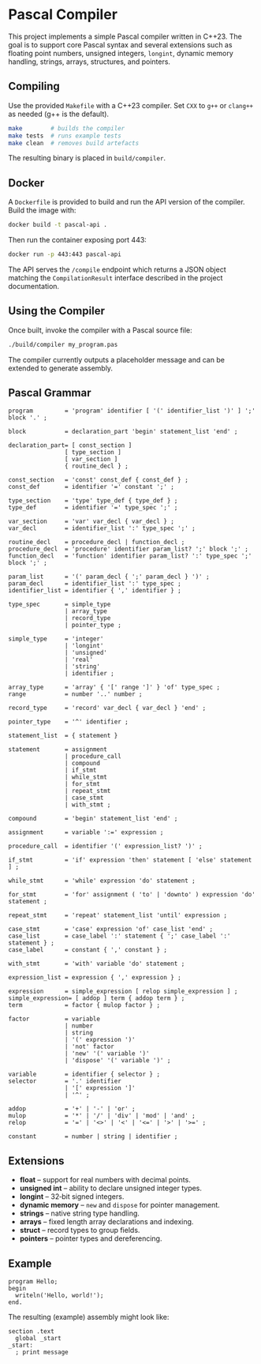 # Pascal Compiler

This project implements a simple Pascal compiler written in C++23. The goal
is to support core Pascal syntax and several extensions such as floating point
numbers, unsigned integers, `longint`, dynamic memory handling, strings, arrays,
structures, and pointers.

## Compiling

Use the provided `Makefile` with a C++23 compiler. Set `CXX` to `g++`
or `clang++` as needed (g++ is the default).
```bash
make        # builds the compiler
make tests  # runs example tests
make clean  # removes build artefacts
```

The resulting binary is placed in `build/compiler`.

## Docker

A `Dockerfile` is provided to build and run the API version of the compiler.
Build the image with:

```bash
docker build -t pascal-api .
```

Then run the container exposing port 443:

```bash
docker run -p 443:443 pascal-api
```

The API serves the `/compile` endpoint which returns a JSON object matching the
`CompilationResult` interface described in the project documentation.

## Using the Compiler

Once built, invoke the compiler with a Pascal source file:

```bash
./build/compiler my_program.pas
```

The compiler currently outputs a placeholder message and can be extended to
generate assembly.

## Pascal Grammar

```ebnf
program         = 'program' identifier [ '(' identifier_list ')' ] ';' block '.' ;

block           = declaration_part 'begin' statement_list 'end' ;

declaration_part= [ const_section ]
                [ type_section ]
                [ var_section ]
                { routine_decl } ;

const_section   = 'const' const_def { const_def } ;
const_def       = identifier '=' constant ';' ;

type_section    = 'type' type_def { type_def } ;
type_def        = identifier '=' type_spec ';' ;

var_section     = 'var' var_decl { var_decl } ;
var_decl        = identifier_list ':' type_spec ';' ;

routine_decl    = procedure_decl | function_decl ;
procedure_decl  = 'procedure' identifier param_list? ';' block ';' ;
function_decl   = 'function' identifier param_list? ':' type_spec ';' block ';' ;

param_list      = '(' param_decl { ';' param_decl } ')' ;
param_decl      = identifier_list ':' type_spec ;
identifier_list = identifier { ',' identifier } ;

type_spec       = simple_type
                | array_type
                | record_type
                | pointer_type ;

simple_type     = 'integer'
                | 'longint'
                | 'unsigned'
                | 'real'
                | 'string'
                | identifier ;

array_type      = 'array' { '[' range ']' } 'of' type_spec ;
range           = number '..' number ;

record_type     = 'record' var_decl { var_decl } 'end' ;

pointer_type    = '^' identifier ;

statement_list  = { statement }

statement       = assignment
                | procedure_call
                | compound
                | if_stmt
                | while_stmt
                | for_stmt
                | repeat_stmt
                | case_stmt
                | with_stmt ;

compound        = 'begin' statement_list 'end' ;

assignment      = variable ':=' expression ;

procedure_call  = identifier '(' expression_list? ')' ;

if_stmt         = 'if' expression 'then' statement [ 'else' statement ] ;

while_stmt      = 'while' expression 'do' statement ;

for_stmt        = 'for' assignment ( 'to' | 'downto' ) expression 'do' statement ;

repeat_stmt     = 'repeat' statement_list 'until' expression ;

case_stmt       = 'case' expression 'of' case_list 'end' ;
case_list       = case_label ':' statement { ';' case_label ':' statement } ;
case_label      = constant { ',' constant } ;

with_stmt       = 'with' variable 'do' statement ;

expression_list = expression { ',' expression } ;

expression      = simple_expression [ relop simple_expression ] ;
simple_expression= [ addop ] term { addop term } ;
term            = factor { mulop factor } ;

factor          = variable
                | number
                | string
                | '(' expression ')'
                | 'not' factor
                | 'new' '(' variable ')'
                | 'dispose' '(' variable ')' ;

variable        = identifier { selector } ;
selector        = '.' identifier
                | '[' expression ']'
                | '^' ;

addop           = '+' | '-' | 'or' ;
mulop           = '*' | '/' | 'div' | 'mod' | 'and' ;
relop           = '=' | '<>' | '<' | '<=' | '>' | '>=' ;

constant        = number | string | identifier ;
```

## Extensions

- **float** – support for real numbers with decimal points.
- **unsigned int** – ability to declare unsigned integer types.
- **longint** – 32‑bit signed integers.
- **dynamic memory** – `new` and `dispose` for pointer management.
- **strings** – native string type handling.
- **arrays** – fixed length array declarations and indexing.
- **struct** – record types to group fields.
- **pointers** – pointer types and dereferencing.

## Example

```
program Hello;
begin
  writeln('Hello, world!');
end.
```

The resulting (example) assembly might look like:

```
section .text
  global _start
_start:
  ; print message
```
